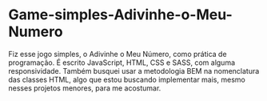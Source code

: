 # Game-simples-Adivinhe-o-Meu-Numero
Fiz esse jogo simples, o Adivinhe o Meu Número, como prática de programação. É escrito JavaScript, HTML, CSS e SASS, com alguma responsividade. Também busquei usar a metodologia BEM na nomenclatura das classes HTML, algo que estou buscando implementar mais, mesmo nesses projetos menores, para me acostumar.
